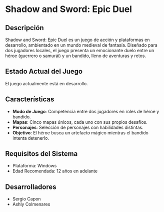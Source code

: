 # Shadow and Sword: Epic Duel

## Descripción
Shadow and Sword: Epic Duel es un juego de acción y plataformas en desarrollo, ambientado en un mundo medieval de fantasía. Diseñado para dos jugadores locales, el juego presenta un emocionante duelo entre un héroe (guerrero o samurái) y un bandido, lleno de aventuras y retos.

## Estado Actual del Juego
El juego actualmente está en desarrollo.

## Características
- **Modo de Juego**: Competencia entre dos jugadores en roles de héroe y bandido.
- **Mapas**: Cinco mapas únicos, cada uno con sus propios desafíos.
- **Personajes**: Selección de personajes con habilidades distintas.
- **Objetivo**: El héroe busca un artefacto mágico mientras el bandido intenta detenerlo.

## Requisitos del Sistema
- Plataforma: Windows
- Edad Recomendada: 12 años en adelante

## Desarrolladores
- Sergio Capon
- Ashly Colmenares

